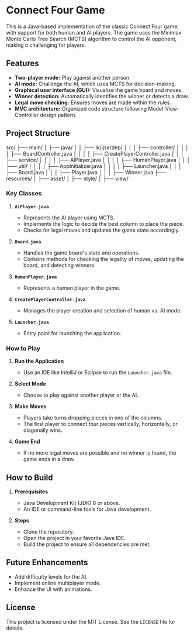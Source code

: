 # Connect Four Game

This is a Java-based implementation of the classic Connect Four game, with support for both human and AI players. The game uses the Minimax Monte Carlo Tree Search (MCTS) algorithm to control the AI opponent, making it challenging for players.

## Features

- **Two-player mode:** Play against another person.
- **AI mode:** Challenge the AI, which uses MCTS for decision-making.
- **Graphical user interface (GUI):** Visualize the game board and moves.
- **Winner detection:** Automatically identifies the winner or detects a draw.
- **Legal move checking:** Ensures moves are made within the rules.
- **MVC architecture:** Organized code structure following Model-View-Controller design pattern.

## Project Structure

src/ ├── main/ │ ├── java/ │ │ ├── lk/ijse/dep/ │ │ │ ├── controller/ │ │ │ │ ├── BoardController.java │ │ │ │ ├── CreatePlayerController.java │ │ │ ├── service/ │ │ │ │ ├── AiPlayer.java │ │ │ │ ├── HumanPlayer.java │ │ │ ├── util/ │ │ │ │ ├── AppInitializer.java │ │ │ │ ├── Launcher.java │ │ │ ├── Board.java │ │ │ ├── Player.java │ │ │ ├── Winner.java ├── resources/ │ ├── asset/ │ ├── style/ │ ├── view/


### Key Classes

1. **`AiPlayer.java`**
   - Represents the AI player using MCTS.
   - Implements the logic to decide the best column to place the piece.
   - Checks for legal moves and updates the game state accordingly.

2. **`Board.java`**
   - Handles the game board's state and operations.
   - Contains methods for checking the legality of moves, updating the board, and detecting winners.

3. **`HumanPlayer.java`**
   - Represents a human player in the game.

4. **`CreatePlayerController.java`**
   - Manages the player creation and selection of human vs. AI mode.

5. **`Launcher.java`**
   - Entry point for launching the application.

### How to Play

1. **Run the Application**
   - Use an IDE like IntelliJ or Eclipse to run the `Launcher.java` file.

2. **Select Mode**
   - Choose to play against another player or the AI.

3. **Make Moves**
   - Players take turns dropping pieces in one of the columns.
   - The first player to connect four pieces vertically, horizontally, or diagonally wins.

4. **Game End**
   - If no more legal moves are possible and no winner is found, the game ends in a draw.

## How to Build

1. **Prerequisites**
   - Java Development Kit (JDK) 8 or above.
   - An IDE or command-line tools for Java development.

2. **Steps**
   - Clone the repository.
   - Open the project in your favorite Java IDE.
   - Build the project to ensure all dependencies are met.

## Future Enhancements

- Add difficulty levels for the AI.
- Implement online multiplayer mode.
- Enhance the UI with animations.

## License

This project is licensed under the MIT License. See the `LICENSE` file for details.
